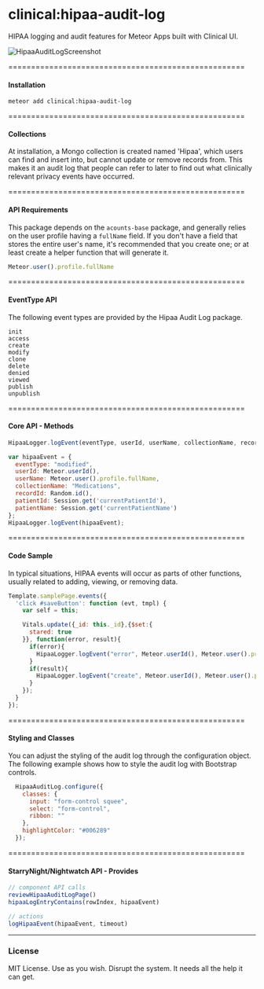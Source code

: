 clinical:hipaa-audit-log
====================================================

HIPAA logging and audit features for Meteor Apps built with Clinical UI.

![HipaaAuditLogScreenshot](https://raw.githubusercontent.com/awatson1978/clinical-hipaa-audit-log/master/screenshots/auditlog.png)

====================================================
#### Installation

````
meteor add clinical:hipaa-audit-log
````


====================================================
#### Collections

At installation, a Mongo collection is created named 'Hipaa', which users can find and insert into, but cannot update or remove records from.  This makes it an audit log that people can refer to later to find out what clinically relevant privacy events have occurred.


====================================================
#### API Requirements

This package depends on the ``acounts-base`` package, and generally relies on the user profile having a ``fullName`` field. If you don't have a field that stores the entire user's name, it's recommended that you create one; or at least create a helper function that will generate it.

````js
Meteor.user().profile.fullName
````

====================================================
#### EventType API

The following event types are provided by the Hipaa Audit Log package.

````
init
access
create
modify
clone
delete
denied
viewed
publish
unpublish
````

====================================================
#### Core API - Methods

````js
HipaaLogger.logEvent(eventType, userId, userName, collectionName, recordId, patientId, patientName, message);

var hipaaEvent = {
  eventType: "modified",
  userId: Meteor.userId(),
  userName: Meteor.user().profile.fullName,
  collectionName: "Medications",
  recordId: Random.id(),
  patientId: Session.get('currentPatientId'),
  patientName: Session.get('currentPatientName')
};
HipaaLogger.logEvent(hipaaEvent);
````



====================================================
#### Code Sample

In typical situations, HIPAA events will occur as parts of other functions, usually related to adding, viewing, or removing data.

````js
Template.samplePage.events({
  'click #saveButton': function (evt, tmpl) {
    var self = this;

    Vitals.update({_id: this._id},{$set:{
      stared: true
    }}, function(error, result){
      if(error){
        HipaaLogger.logEvent("error", Meteor.userId(), Meteor.user().profile.fullName, "Vitals", null, null, null, error);
      }
      if(result){
        HipaaLogger.logEvent("create", Meteor.userId(), Meteor.user().profile.fullName, "Vitals", null, null, null, null);
      }
    });
  }
});
````



====================================================
#### Styling and Classes

You can adjust the styling of the audit log through the configuration object.  The following example shows how to style the audit log with Bootstrap controls.

````js
  HipaaAuditLog.configure({
    classes: {
      input: "form-control squee",
      select: "form-control",
      ribbon: ""
    },
    highlightColor: "#006289"
  });
````


====================================================
#### StarryNight/Nightwatch API - Provides

````js
// component API calls
reviewHipaaAuditLogPage()
hipaaLogEntryContains(rowIndex, hipaaEvent)

// actions
logHipaaEvent(hipaaEvent, timeout)
````



------------------------
### License

MIT License. Use as you wish.  Disrupt the system.  It needs all the help it can get.
